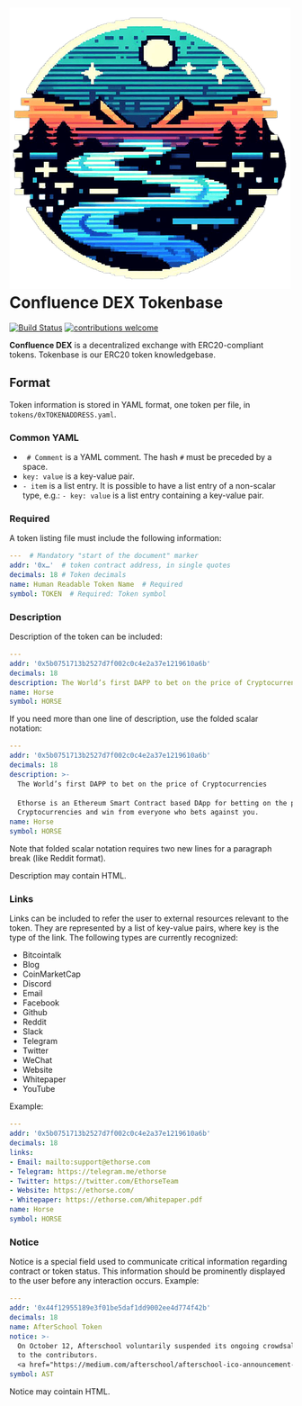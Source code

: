# ![Confluence DEX logo](/assets/logo-compressed.png) Confluence DEX Tokenbase

[![Build Status](https://travis-ci.org/confluence-exchange/tokenbase.svg?branch=master)](https://travis-ci.org/confluence-exchange/tokenbase) [![contributions welcome](https://img.shields.io/badge/contributions-welcome-brightgreen.svg)](https://github.com/confluence-exchange/tokenbase/issues)

**Confluence DEX** is a decentralized exchange with ERC20-compliant tokens. Tokenbase is our ERC20 token knowledgebase.

## Format
Token information is stored in YAML format, one token per file, in `tokens/0xTOKENADDRESS.yaml`.

### Common YAML
* ` # Comment` is a YAML comment. The hash `#` must be preceded by a space.
* `key: value` is a key-value pair.
* `- item` is a list entry. It is possible to have a list entry of a non-scalar type, e.g.: `- key: value` is a list entry containing a key-value pair.

### Required
A token listing file must include the following information:

```yaml
---  # Mandatory "start of the document" marker
addr: '0x…'  # token contract address, in single quotes
decimals: 18 # Token decimals
name: Human Readable Token Name  # Required
symbol: TOKEN  # Required: Token symbol
```

### Description
Description of the token can be included:

```yaml
---
addr: '0x5b0751713b2527d7f002c0c4e2a37e1219610a6b'
decimals: 18
description: The World’s first DAPP to bet on the price of Cryptocurrencies
name: Horse
symbol: HORSE
````

If you need more than one line of description, use the folded scalar notation:
```yaml
---
addr: '0x5b0751713b2527d7f002c0c4e2a37e1219610a6b'
decimals: 18
description: >-
  The World’s first DAPP to bet on the price of Cryptocurrencies
  
  Ethorse is an Ethereum Smart Contract based DApp for betting on the price of
  Cryptocurrencies and win from everyone who bets against you.
name: Horse
symbol: HORSE
````
Note that folded scalar notation requires two new lines for a paragraph break (like Reddit format).

Description may contain HTML.

### Links
Links can be included to refer the user to external resources relevant to the token. They are represented by a list of key-value pairs, where key is the type of the link. The following types are currently recognized: 
- Bitcointalk
- Blog
- CoinMarketCap
- Discord
- Email
- Facebook
- Github
- Reddit
- Slack
- Telegram
- Twitter
- WeChat
- Website
- Whitepaper
- YouTube

Example:
```yaml
---
addr: '0x5b0751713b2527d7f002c0c4e2a37e1219610a6b'
decimals: 18
links:
- Email: mailto:support@ethorse.com
- Telegram: https://telegram.me/ethorse
- Twitter: https://twitter.com/EthorseTeam
- Website: https://ethorse.com/
- Whitepaper: https://ethorse.com/Whitepaper.pdf
name: Horse
symbol: HORSE
```

### Notice
Notice is a special field used to communicate critical information regarding contract or token status. This information should be prominently displayed to the user before any interaction occurs.
Example:
```yaml
---
addr: '0x44f12955189e3f01be5daf1dd9002ee4d774f42b'
decimals: 18
name: AfterSchool Token
notice: >-
  On October 12, Afterschool voluntarily suspended its ongoing crowdsale and will be returning all pledged ETH
  to the contributors.
  <a href="https://medium.com/afterschool/afterschool-ico-announcement-4c36b5ee45da">Read the announcement.</a>
symbol: AST
```
Notice may cointain HTML.
